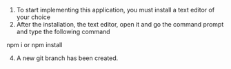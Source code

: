 1. To start implementing this application, you must install a text editor of your choice 
2. After the installation, the text editor, open it and go the command prompt and type the following command

npm i
or
npm install

4. A new git branch has been created. 


